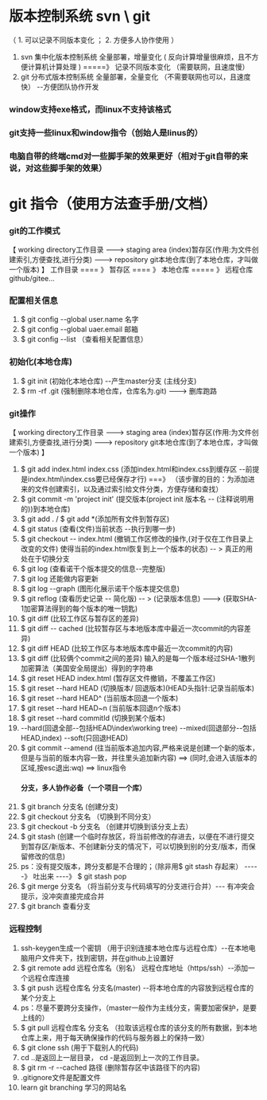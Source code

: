 # 版本控制系统 svn \ git  
 （  1. 可以记录不同版本变化  ；  2. 方便多人协作使用 ）
1.   svn 集中化版本控制系统   全量部署，增量变化 ( 反向计算增量很麻烦，且不方便计算机计算处理 )  =====》 记录不同版本变化 （需要联网，且速度慢）
2.   git 分布式版本控制系统    全量部署，全量变化 （不需要联网也可以，且速度快） --方便团队协作开发

### window支持exe格式，而linux不支持该格式

### git支持一些linux和window指令（创始人是linus的）

### 电脑自带的终端cmd对一些脚手架的效果更好（相对于git自带的来说，对这些脚手架的效果）



# git 指令（使用方法查手册/文档）
### git的工作模式
【 working directory工作目录 ---> staging area (index)暂存区(作用:为文件创建索引,方便查找,进行分类) ---> repository git本地仓库(到了本地仓库，才叫做一个版本) 】
工作目录 ==== 》 暂存区 ==== 》 本地仓库 ===== 》 远程仓库github/gitee...
### 配置相关信息 
1. $ git config --global user.name 名字
2. $ git config --global uaer.email 邮箱
3. $ git config --list （查看相关配置信息）
### 初始化(本地仓库)
1. $ git init (初始化本地仓库) --产生master分支 (主线分支) 
2. $ rm -rf .git (强制删除本地仓库，仓库名为.git) ---> 删库跑路

### git操作
   
【 working directory工作目录 ---> staging area (index)暂存区(作用:为文件创建索引,方便查找,进行分类) ---> repository git本地仓库(到了本地仓库，才叫做一个版本) 】
1. $ git add index.html index.css (添加index.html和index.css到缓存区 --前提是index.html\index.css要已经保存才行) ===》 （该步骤的目的：为添加进来的文件创建索引，以及通过索引给文件分类，方便存储和查找）
2. $ git commit -m 'project init' (提交版本(project init 版本名 -- (注释说明用的))到本地仓库)
3. $ git add . / $ git add *(添加所有文件到暂存区)
4. $ git status (查看(文件)当前状态 --执行到哪一步)
5. $ git checkout -- index.html (撤销工作区修改的操作,(对于仅在工作目录上改变的文件) 使得当前的index.html恢复到上一个版本的状态)  -- > 真正的用处在于切换分支
6. $ git log (查看诺干个版本提交的信息--完整版)
7. $ git log 还能做内容更新
8. $ git log --graph (图形化展示诺干个版本提交信息)
9. $ git reflog (查看历史记录 -- 简化版) -- > (记录版本信息) ---> (获取SHA-1加密算法得到的每个版本的唯一钥匙)
10. $ git diff (比较工作区与暂存区的差异)
11. $ git diff -- cached (比较暂存区与本地版本库中最近一次commit的内容差异)
12. $ git diff HEAD (比较工作区与本地版本库中最近一次commit的内容)
13. $ git diff <commit-id> <commit-id> (比较俩个commit之间的差异) 输入的是每一个版本经过SHA-1散列加密算法（美国安全局提出）得到的字符串
14. $ git reset HEAD index.html (暂存区文件撤销，不覆盖工作区)
15. $ git reset --hard HEAD (切换版本/ 回退版本)(HEAD头指针:记录当前版本)
16. $ git reset --hard HEAD^ (当前版本回退一个版本)
17. $ git reset --hard HEAD~n (当前版本回退n个版本)
18. $ git reset --hard commitId (切换到某个版本)
19. --hard(回退全部--包括HEAD\index\working tree)   --mixed(回退部分--包括HEAD,index)   --soft(只回退HEAD)
20. $ git commit --amend (往当前版本追加内容,严格来说是创建一个新的版本，但是与当前的版本内容一致，并往里头追加新内容) ==> (同时,会进入该版本的区域,按esc退出:wq) ==> linux指令
    #### 分支，多人协作必备（一个项目一个库）
21. $ git branch 分支名 (创建分支)
22. $ git checkout 分支名 （切换到不同分支）
23. $ git checkout -b 分支名 （创建并切换到该分支上去）
24. $ git stash (创建一个临时存放区，将当前修改的存进去，以便在不进行提交到暂存区/新版本、不创建新分支的情况下，可以切换到别的分支/版本，而保留修改的信息)
25. ps：没有提交版本，跨分支都是不合理的；（除非用$ git stash 存起来） -----》 吐出来 ----》 $ git stash pop
26. $ git merge 分支名 （将当前分支与代码填写的分支进行合并）--- 有冲突会提示，没冲突直接完成合并
27. $ git branch 查看分支

### 远程控制
1. ssh-keygen生成一个密钥 （用于识别连接本地仓库与远程仓库）--在本地电脑用户文件夹下，找到密钥，并在github上设置好
2. $ git remote add 远程仓库名（别名） 远程仓库地址（https/ssh）--添加一个远程仓库连接
3. $ git push 远程仓库名 分支名(master) --将本地仓库的内容放到远程仓库的某个分支上
4. ps：尽量不要跨分支操作，（master一般作为主线分支，需要加密保护，是要上线的）
5. $ git pull 远程仓库名 分支名    （拉取该远程仓库的该分支的所有数据，到本地仓库上来，用于每天确保操作的代码与服务器上的保持一致）
6. $ git clone ssh (用于下载别人的代码)
7. cd ..是返回上一层目录， cd -是返回到上一次的工作目录。
8. $ git rm -r --cached 路径 (删除暂存区中该路径下的内容)
9. .gitignore文件是配置文件
10. learn git branching 学习的网站名
